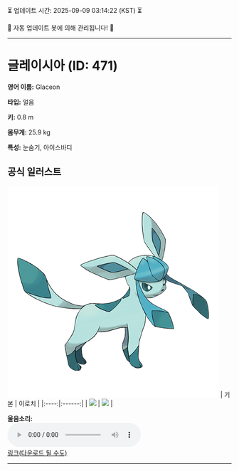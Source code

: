 
⏳ 업데이트 시간: 2025-09-09 03:14:22 (KST) ⏳

🤖 자동 업데이트 봇에 의해 관리됩니다! 🤖

---

# 글레이시아 (ID: 471)
**영어 이름:** Glaceon

**타입:** 얼음

**키:** 0.8 m

**몸무게:** 25.9 kg

**특성:** 눈숨기, 아이스바디

## 공식 일러스트
![](https://raw.githubusercontent.com/PokeAPI/sprites/master/sprites/pokemon/other/official-artwork/471.png)
| 기본 | 이로치 |
|:----:|:------:|
| <img src="http://play.pokemonshowdown.com/sprites/ani/glaceon.gif" width="200"> | <img src="http://play.pokemonshowdown.com/sprites/ani-shiny/glaceon.gif" width="200"> |

**울음소리:**<br><audio controls src="https://raw.githubusercontent.com/PokeAPI/cries/main/cries/pokemon/latest/471.ogg"></audio><br> [링크(다운로드 될 수도)](https://raw.githubusercontent.com/PokeAPI/cries/main/cries/pokemon/latest/471.ogg)


---
